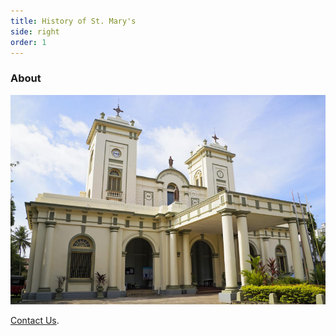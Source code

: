 ```yaml
---
title: History of St. Mary's
side: right
order: 1
---
```


### About

![St. Mary's Church](main.jpeg)

 [Contact Us](./contact/).
